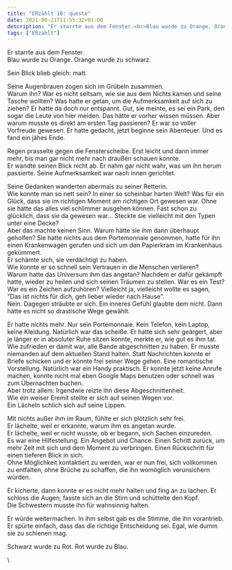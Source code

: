 ```yaml
---
title: "ERzählt 10: queste"
date: 2021-06-21T11:55:32+01:00
description: "Er starrte aus dem Fenster.<br>Blau wurde zu Orange. Orange wurde zu schwarz.<br>"
tags: ["ERzählt"]
---
```


Er starrte aus dem Fenster.\
Blau wurde zu Orange. Orange wurde zu schwarz.

Sein Blick blieb gleich: matt.

Seine Augenbrauen zogen sich im Grübeln zusammen.\
Warum ihn? War es nicht seltsam, wie sie aus dem Nichts kamen und seine Tasche wollten? Was hatte er getan, um die Aufmerksamkeit auf sich zu ziehen? Er hatte da doch nur entspannt. Gut, sie meinte, es sei ein Park, den sogar die Leute von hier meiden. Das hätte er vorher wissen müssen. Aber warum musste es direkt am ersten Tag passieren? Er war so voller Vorfreude gewesen. Er hatte gedacht, jetzt beginne sein Abenteuer. Und es fand ein jähes Ende.

Regen prasselte gegen die Fensterscheibe. Erst leicht und dann immer mehr, bis man gar nicht mehr nach draußen schauen konnte.\
Er wandte seinen Blick nicht ab. Er nahm gar nicht wahr, was um ihn herum passierte. Seine Aufmerksamkeit war nach innen gerichtet.

Seine Gedanken wanderten abermals zu seiner Retterin.\
Wie konnte man so nett sein? In einer so scheinbar harten Welt? Was für ein Glück, dass sie im richtigen Moment am richtigen Ort gewesen war. Ohne sie hätte das alles viel schlimmer ausgehen können. Fast schon zu glücklich, dass sie da gewesen war... Steckte sie vielleicht mit den Typen unter eine Decke?\
Aber das machte keinen Sinn. Warum hätte sie ihm dann überhaupt geholfen? Sie hatte nichts aus dem Portemonnaie genommen, hatte für ihn einen Krankenwagen gerufen und sich um den Papierkram im Krankenhaus gekümmert.\
Er schämte sich, sie verdächtigt zu haben.\
Wie konnte er so schnell sein Vertrauen in die Menschen verlieren?\
Warum hatte das Universum ihm das angetan? Nachdem er dafür gekämpft hatte, wieder zu heilen und sich seinen Träumen zu stellen. War es ein Test? War es ein Zeichen aufzuhören? Vielleicht ja, vielleicht wollte es sagen, "Das ist nichts für dich, geh lieber wieder nach Hause".\
Nein. Dagegen sträubte er sich. Ein inneres Gefühl glaubte dem nicht. Dann hätte es nicht so drastische Wege gewählt. 

Er hatte nichts mehr. Nur sein Portemonnaie. Kein Telefon, kein Laptop, keine Kleidung. Natürlich war das scheiße. Er hatte sich sehr geärgert, aber je länger er in absoluter Ruhe sitzen konnte, merkte er, wie gut es ihm tat. Wie zufrieden er damit war, alle Bande abgeschnitten zu haben. Er musste niemanden auf dem aktuellen Stand halten. Statt Nachrichten konnte er Briefe schicken und er könnte frei seiner Wege gehen. Eine romantische Vorstellung. Natürlich war ein Handy praktisch. Er konnte jetzt keine Anrufe machen, konnte nicht mal eben Google Maps benutzen oder schnell was zum Übernachten buchen.\
Aber trotz allem: Irgendwie reizte ihn diese Abgeschnittenheit.\
Wie ein weiser Eremit stellte er sich auf seinen Wegen vor.\
Ein Lächeln schlich sich auf seine Lippen.

Mit nichts außer ihm im Raum, fühlte er sich plötzlich sehr frei.\
Er lächelte, weil er erkannte, warum ihm es angetan wurde.\
Er lächelte, weil er nicht wusste, ob er begann, sich Sachen einzureden.\
Es war eine Hilfestellung. Ein Angebot und Chance. Einen Schritt zurück, um mehr Zeit mit sich und dem Moment zu verbringen. Einen Rückschritt für einen tieferen Blick in sich.\
Ohne Möglichkeit kontaktiert zu werden, war er nun frei, sich vollkommen zu entfalten, ohne Brüche zu schaffen, die ihn womöglich verunsichern würden.

Er kicherte, dann konnte er es nicht mehr halten und fing an zu lachen. Er schloss die Augen, fasste sich an die Stirn und schüttelte den Kopf.\
Die Schwestern musste ihn für wahnsinnig halten.

Er würde weitermachen. In ihm selbst gab es die Stimme, die ihn vorantrieb.\
Er spürte einfach, dass das die richtige Entscheidung sei. Egal, wie dumm sie zu schienen mag.

Schwarz wurde zu Rot. Rot wurde zu Blau.



\
